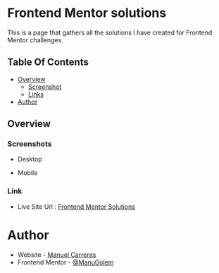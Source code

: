 # Frontend Mentor solutions
This is a page that gathers all the solutions I have created for Frontend Mentor challenges.
## Table Of Contents
- [Overview](#overview)
  - [Screenshot](#screenshot)
  - [Links](#links)
- [Author](#author)
## Overview
### Screenshots
- Desktop

- Mobile
### Link
- Live Site Url : [Frontend Mentor Solutions]()
# Author
- Website - [Manuel Carreras](https://manuelcarreras.netlify.app/)
- Frontend Mentor - [@ManuGolem](https://www.frontendmentor.io/profile/ManuGolem)